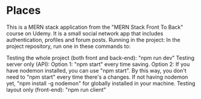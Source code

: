 # Places 
This is a MERN stack application from the "MERN Stack Front To Back" course on Udemy. It is a small social network app that includes authentication, profiles and forum posts.
Running in the project: In the project repository, run one in these commands to:

Testing the whole project (both front and back-end): "npm run dev"
Testing server only (API):
Option 1: "npm start" every time saving.
Option 2: If you have nodemon installed, you can use "npm start". By this way, you don't need to "npm start" every time there's a changes. If not having nodemon yet, "npm install -g nodemon" for globally installed in your machine.
Testing layout only (front-end): "npm run client"
